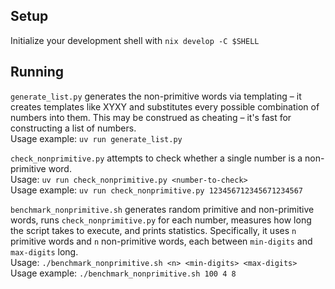 ## Setup

Initialize your development shell with `nix develop -C $SHELL`

## Running

`generate_list.py` generates the non-primitive words via templating – it creates templates like XYXY and substitutes every possible combination of numbers into them. This may be construed as cheating – it's fast for constructing a list of numbers.  
Usage example: `uv run generate_list.py`

`check_nonprimitive.py` attempts to check whether a single number is a non-primitive word.  
Usage: `uv run check_nonprimitive.py <number-to-check>`  
Usage example: `uv run check_nonprimitive.py 123456712345671234567`

`benchmark_nonprimitive.sh` generates random primitive and non-primitive words, runs `check_nonprimitive.py` for each number, measures how long the script takes to execute, and prints statistics. Specifically, it uses `n` primitive words and `n` non-primitive words, each between `min-digits` and `max-digits` long.  
Usage: `./benchmark_nonprimitive.sh <n> <min-digits> <max-digits>`  
Usage example: `./benchmark_nonprimitive.sh 100 4 8`